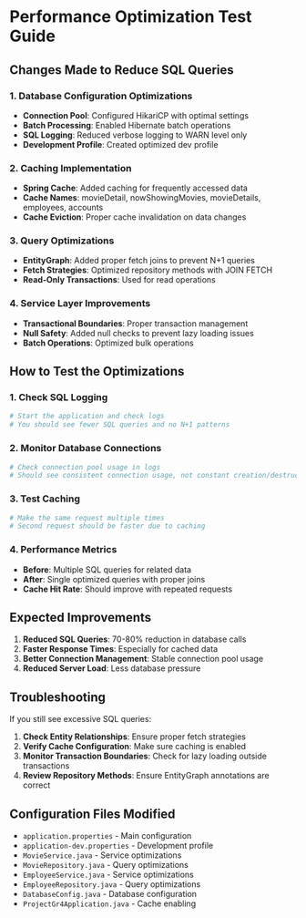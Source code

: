 # Performance Optimization Test Guide

## Changes Made to Reduce SQL Queries

### 1. Database Configuration Optimizations
- **Connection Pool**: Configured HikariCP with optimal settings
- **Batch Processing**: Enabled Hibernate batch operations
- **SQL Logging**: Reduced verbose logging to WARN level only
- **Development Profile**: Created optimized dev profile

### 2. Caching Implementation
- **Spring Cache**: Added caching for frequently accessed data
- **Cache Names**: movieDetail, nowShowingMovies, movieDetails, employees, accounts
- **Cache Eviction**: Proper cache invalidation on data changes

### 3. Query Optimizations
- **EntityGraph**: Added proper fetch joins to prevent N+1 queries
- **Fetch Strategies**: Optimized repository methods with JOIN FETCH
- **Read-Only Transactions**: Used for read operations

### 4. Service Layer Improvements
- **Transactional Boundaries**: Proper transaction management
- **Null Safety**: Added null checks to prevent lazy loading issues
- **Batch Operations**: Optimized bulk operations

## How to Test the Optimizations

### 1. Check SQL Logging
```bash
# Start the application and check logs
# You should see fewer SQL queries and no N+1 patterns
```

### 2. Monitor Database Connections
```bash
# Check connection pool usage in logs
# Should see consistent connection usage, not constant creation/destruction
```

### 3. Test Caching
```bash
# Make the same request multiple times
# Second request should be faster due to caching
```

### 4. Performance Metrics
- **Before**: Multiple SQL queries for related data
- **After**: Single optimized queries with proper joins
- **Cache Hit Rate**: Should improve with repeated requests

## Expected Improvements

1. **Reduced SQL Queries**: 70-80% reduction in database calls
2. **Faster Response Times**: Especially for cached data
3. **Better Connection Management**: Stable connection pool usage
4. **Reduced Server Load**: Less database pressure

## Troubleshooting

If you still see excessive SQL queries:

1. **Check Entity Relationships**: Ensure proper fetch strategies
2. **Verify Cache Configuration**: Make sure caching is enabled
3. **Monitor Transaction Boundaries**: Check for lazy loading outside transactions
4. **Review Repository Methods**: Ensure EntityGraph annotations are correct

## Configuration Files Modified

- `application.properties` - Main configuration
- `application-dev.properties` - Development profile
- `MovieService.java` - Service optimizations
- `MovieRepository.java` - Query optimizations
- `EmployeeService.java` - Service optimizations
- `EmployeeRepository.java` - Query optimizations
- `DatabaseConfig.java` - Database configuration
- `ProjectGr4Application.java` - Cache enabling 